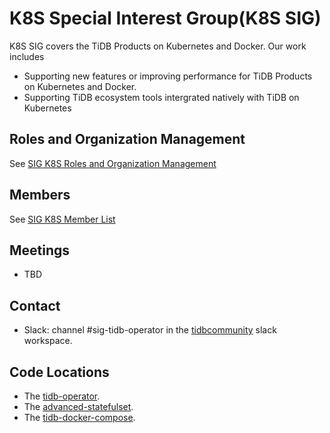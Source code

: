 # K8S Special Interest Group(K8S SIG)

K8S SIG covers the TiDB Products on Kubernetes and Docker. Our work includes
* Supporting new features or improving performance for TiDB Products on Kubernetes and Docker.
* Supporting TiDB ecosystem tools intergrated natively with TiDB on Kubernetes

## Roles and Organization Management

See [SIG K8S Roles and Organization Management](./roles-and-organization-management.md)

## Members

See [SIG K8S Member List](./member-list.md)

## Meetings

* TBD

## Contact

* Slack: channel #sig-tidb-operator in the [tidbcommunity](https://pingcap.com/tidbslack) slack workspace.

## Code Locations

* The [tidb-operator](https://github.com/pingcap/tidb-operator).
* The [advanced-statefulset](https://github.com/pingcap/advanced-statefulset).
* The [tidb-docker-compose](https://github.com/pingcap/tidb-docker-compose).
